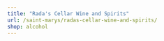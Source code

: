 ```yaml
---
title: "Rada's Cellar Wine and Spirits"
url: /saint-marys/radas-cellar-wine-and-spirits/
shop: alcohol
---
```

